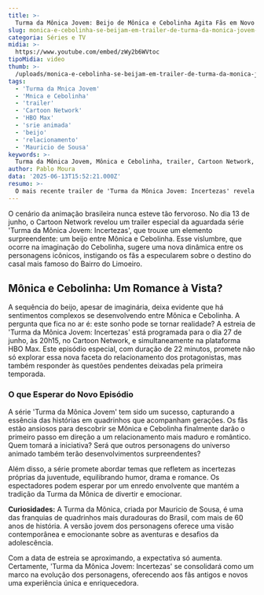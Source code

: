 ```yaml
---
title: >-
  Turma da Mônica Jovem: Beijo de Mônica e Cebolinha Agita Fãs em Novo Trailer
slug: monica-e-cebolinha-se-beijam-em-trailer-de-turma-da-monica-jovem-incertezas
categoria: Séries e TV
midia: >-
  https://www.youtube.com/embed/zWy2b6WVtoc
tipoMidia: video
thumb: >-
  /uploads/monica-e-cebolinha-se-beijam-em-trailer-de-turma-da-monica-jovem-incertezas-preview.jpg
tags:
  - 'Turma da Mnica Jovem'
  - 'Mnica e Cebolinha'
  - 'trailer'
  - 'Cartoon Network'
  - 'HBO Max'
  - 'srie animada'
  - 'beijo'
  - 'relacionamento'
  - 'Mauricio de Sousa'
keywords: >-
  Turma da Mônica Jovem, Mônica e Cebolinha, trailer, Cartoon Network, HBO Max, série animada, beijo, relacionamento, Mauricio de Sousa
author: Pablo Moura
data: '2025-06-13T15:52:21.000Z'
resumo: >-
  O mais recente trailer de 'Turma da Mônica Jovem: Incertezas' revela um momento romântico entre Mônica e Cebolinha, instigando os fãs sobre o futuro do casal. A série animada promete responder questões pendentes da temporada anterior.
---
```


O cenário da animação brasileira nunca esteve tão fervoroso. No dia 13 de junho, o Cartoon Network revelou um trailer especial da aguardada série 'Turma da Mônica Jovem: Incertezas', que trouxe um elemento surpreendente: um beijo entre Mônica e Cebolinha. Esse vislumbre, que ocorre na imaginação do Cebolinha, sugere uma nova dinâmica entre os personagens icônicos, instigando os fãs a especularem sobre o destino do casal mais famoso do Bairro do Limoeiro.

## Mônica e Cebolinha: Um Romance à Vista?

A sequência do beijo, apesar de imaginária, deixa evidente que há sentimentos complexos se desenvolvendo entre Mônica e Cebolinha. A pergunta que fica no ar é: este sonho pode se tornar realidade? A estreia de 'Turma da Mônica Jovem: Incertezas' está programada para o dia 27 de junho, às 20h15, no Cartoon Network, e simultaneamente na plataforma HBO Max. Este episódio especial, com duração de 22 minutos, promete não só explorar essa nova faceta do relacionamento dos protagonistas, mas também responder às questões pendentes deixadas pela primeira temporada.

### O que Esperar do Novo Episódio

A série 'Turma da Mônica Jovem' tem sido um sucesso, capturando a essência das histórias em quadrinhos que acompanham gerações. Os fãs estão ansiosos para descobrir se Mônica e Cebolinha finalmente darão o primeiro passo em direção a um relacionamento mais maduro e romântico. Quem tomará a iniciativa? Será que outros personagens do universo animado também terão desenvolvimentos surpreendentes?

Além disso, a série promete abordar temas que refletem as incertezas próprias da juventude, equilibrando humor, drama e romance. Os espectadores podem esperar por um enredo envolvente que mantém a tradição da Turma da Mônica de divertir e emocionar.

**Curiosidades:** A Turma da Mônica, criada por Mauricio de Sousa, é uma das franquias de quadrinhos mais duradouras do Brasil, com mais de 60 anos de história. A versão jovem dos personagens oferece uma visão contemporânea e emocionante sobre as aventuras e desafios da adolescência.

Com a data de estreia se aproximando, a expectativa só aumenta. Certamente, 'Turma da Mônica Jovem: Incertezas' se consolidará como um marco na evolução dos personagens, oferecendo aos fãs antigos e novos uma experiência única e enriquecedora.